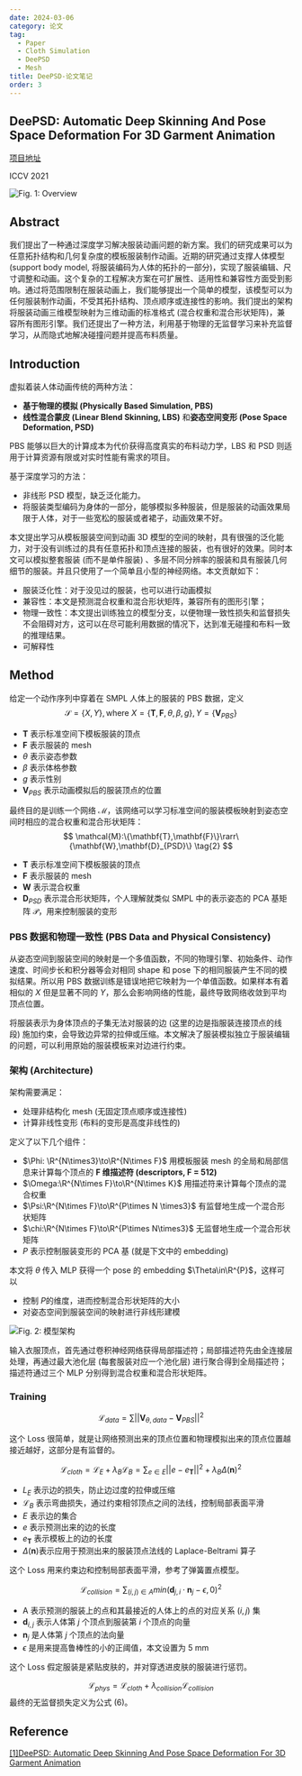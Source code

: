 ```yaml
---
date: 2024-03-06
category: 论文
tag:
  - Paper
  - Cloth Simulation
  - DeePSD
  - Mesh
title: DeePSD-论文笔记
order: 3
---
```


## DeePSD: Automatic Deep Skinning And Pose Space Deformation For 3D Garment Animation

[项目地址](https://hbertiche.github.io/DeePSD/)

ICCV 2021

![Fig. 1: Overview](https://rocyan.oss-cn-hangzhou.aliyuncs.com/blog/202406261136861.png)

## Abstract

我们提出了一种通过深度学习解决服装动画问题的新方案。我们的研究成果可以为任意拓扑结构和几何复杂度的模板服装制作动画。近期的研究通过支撑人体模型 (support body model, 将服装编码为人体的拓扑的一部分)，实现了服装编辑、尺寸调整和动画。这个复杂的工程解决方案在可扩展性、适用性和兼容性方面受到影响。通过将范围限制在服装动画上，我们能够提出一个简单的模型，该模型可以为任何服装制作动画，不受其拓扑结构、顶点顺序或连接性的影响。我们提出的架构将服装动画三维模型映射为三维动画的标准格式 (混合权重和混合形状矩阵)，兼容所有图形引擎。我们还提出了一种方法，利用基于物理的无监督学习来补充监督学习，从而隐式地解决碰撞问题并提高布料质量。

## Introduction

虚拟着装人体动画传统的两种方法：

- **基于物理的模拟 (Physically Based Simulation, PBS)**
- **线性混合蒙皮 (Linear Blend Skinning, LBS)** 和**姿态空间变形 (Pose Space Deformation, PSD)**

PBS 能够以巨大的计算成本为代价获得高度真实的布料动力学，LBS 和 PSD 则适用于计算资源有限或对实时性能有需求的项目。

基于深度学习的方法：

- 非线形 PSD 模型，缺乏泛化能力。
- 将服装类型编码为身体的一部分，能够模拟多种服装，但是服装的动画效果局限于人体，对于一些宽松的服装或者裙子，动画效果不好。

本文提出学习从模板服装空间到动画 3D 模型的空间的映射，具有很强的泛化能力，对于没有训练过的具有任意拓扑和顶点连接的服装，也有很好的效果。同时本文可以模拟整套服装 (而不是单件服装) 、多层不同分辨率的服装和具有服装几何细节的服装。并且只使用了一个简单且小型的神经网络。本文贡献如下：

- 服装泛化性：对于没见过的服装，也可以进行动画模拟
- 兼容性：本文是预测混合权重和混合形状矩阵，兼容所有的图形引擎；
- 物理一致性：本文提出训练独立的模型分支，以便物理一致性损失和监督损失不会阻碍对方，这可以在尽可能利用数据的情况下，达到准无碰撞和布料一致的推理结果。
- 可解释性

## Method

给定一个动作序列中穿着在 SMPL 人体上的服装的 PBS 数据，定义 
$$
\mathcal{S}=\{X,Y\},\mathrm{where}\ X=\{\mathbf{T},\mathbf{F},\theta,\beta,g\},Y=\{\mathbf{V}_{PBS}\}
\tag{1}
$$

- $\mathbf{T}$ 表示标准空间下模板服装的顶点
- $\mathbf{F}$ 表示服装的 mesh
- $\theta$ 表示姿态参数
- $\beta$ 表示体格参数
- $g$ 表示性别
- $\mathbf{V}_{PBS}$ 表示动画模拟后的服装顶点的位置

最终目的是训练一个网络 $\mathcal{M}$，该网络可以学习标准空间的服装模板映射到姿态空间时相应的混合权重和混合形状矩阵：
$$
\mathcal{M}:\{\mathbf{T},\mathbf{F}\}\rarr\{\mathbf{W},\mathbf{D}_{PSD}\}
\tag{2}
$$

- $\mathbf{T}$ 表示标准空间下模板服装的顶点
- $\mathbf{F}$ 表示服装的 mesh
- $\mathbf{W}$ 表示混合权重
- $\mathbf{D}_{PSD}$ 表示混合形状矩阵，个人理解就类似 SMPL 中的表示姿态的 PCA 基矩阵 $\mathcal{P}$，用来控制服装的变形

### PBS 数据和物理一致性 (PBS Data and Physical Consistency)

从姿态空间到服装空间的映射是一个多值函数，不同的物理引擎、初始条件、动作速度、时间步长和积分器等会对相同 shape 和 pose 下的相同服装产生不同的模拟结果。所以用 PBS 数据训练是错误地把它映射为一个单值函数。如果样本有着相似的 $X$ 但是显著不同的 $Y$​，那么会影响网络的性能，最终导致网络收敛到平均顶点位置。

将服装表示为身体顶点的子集无法对服装的边 (这里的边是指服装连接顶点的线段) 施加约束，会导致边异常的拉伸或压缩。本文解决了服装模拟独立于服装编辑的问题，可以利用原始的服装模板来对边进行约束。

### 架构 (Architecture)

架构需要满足：

- 处理非结构化 mesh (无固定顶点顺序或连接性)
- 计算非线性变形 (布料的变形是高度非线性的)

定义了以下几个组件：

- $\Phi: \R^{N\times3}\to\R^{N\times F}$ 用模板服装 mesh 的全局和局部信息来计算每个顶点的 **F 维描述符 (descriptors, F = 512)**
- $\Omega:\R^{N\times F}\to\R^{N\times K}$ 用描述符来计算每个顶点的混合权重
- $\Psi:\R^{N\times F}\to\R^{P\times N \times3}$ 有监督地生成一个混合形状矩阵
- $\chi:\R^{N\times F}\to\R^{P\times N\times3}$ 无监督地生成一个混合形状矩阵
- $P$​ 表示控制服装变形的 PCA 基 (就是下文中的 embedding)

本文将 $\theta$ 传入 MLP 获得一个 pose 的 embedding $\Theta\in\R^{P}$，这样可以

- 控制 $P$​ 的维度，进而控制混合形状矩阵的大小
- 对姿态空间到服装空间的映射进行非线形建模

![Fig. 2: 模型架构](https://rocyan.oss-cn-hangzhou.aliyuncs.com/blog/202406261136603.png)

输入衣服顶点，首先通过卷积神经网络获得局部描述符；局部描述符先由全连接层处理，再通过最大池化层 (每套服装对应一个池化层) 进行聚合得到全局描述符；描述符通过三个 MLP 分别得到混合权重和混合形状矩阵。

### Training

$$
\mathcal{L}_{data}=\sum||\mathbf{V}_{\theta,data}-\mathbf{V}_{PBS}||^2
\tag{3}
$$

这个 Loss 很简单，就是让网络预测出来的顶点位置和物理模拟出来的顶点位置越接近越好，这部分是有监督的。


$$
\mathcal{L}_{cloth}=\mathcal{L}_E+\lambda_B\mathcal{L}_B=\sum_{e\in E}||e-e_\mathbf{T}||^2+\lambda_B\Delta (\mathbf{n})^2
\tag{4}
$$

- $L_E$ 表示边的损失，防止边过度的拉伸或压缩
- $\mathcal{L}_B$ 表示弯曲损失，通过约束相邻顶点之间的法线，控制局部表面平滑
- $E$ 表示边的集合
- $e$ 表示预测出来的边的长度
- $e_{\mathbf{T}}$ 表示模板上的边的长度
- $\Delta(\mathbf{n})$​​ 表示应用于预测出来的服装顶点法线的 Laplace-Beltrami 算子

这个 Loss 用来约束边和控制局部表面平滑，参考了弹簧置点模型。


$$
\mathcal{L}_{collision}=\sum_{(i,j)\in A}min(\mathbf{d}_{j,i}\cdot\mathbf{n}_j-\epsilon,0)^2
\tag{5}
$$

- A 表示预测的服装上的点和其最接近的人体上的点的对应关系 $(i,j)$ 集
- $\mathbf{d}_{i,j}$ 表示人体第 $j$ 个顶点到服装第 $i$ 个顶点的向量
- $\mathbf{n}_j$ 是人体第 $j$ 个顶点的法向量
- $\epsilon$ 是用来提高鲁棒性的小的正阈值，本文设置为 5 mm

这个 Loss 假定服装是紧贴皮肤的，并对穿透进皮肤的服装进行惩罚。


$$
\mathcal{L}_{phys}=\mathcal{L}_{cloth}+\lambda_{collision}\mathcal{L}_{collision}
\tag{6}
$$
最终的无监督损失定义为公式 (6)。

## Reference

[[1]DeePSD: Automatic Deep Skinning And Pose Space Deformation For 3D Garment Animation](https://openaccess.thecvf.com/content/ICCV2021/html/Bertiche_DeePSD_Automatic_Deep_Skinning_and_Pose_Space_Deformation_for_3D_ICCV_2021_paper.html)
